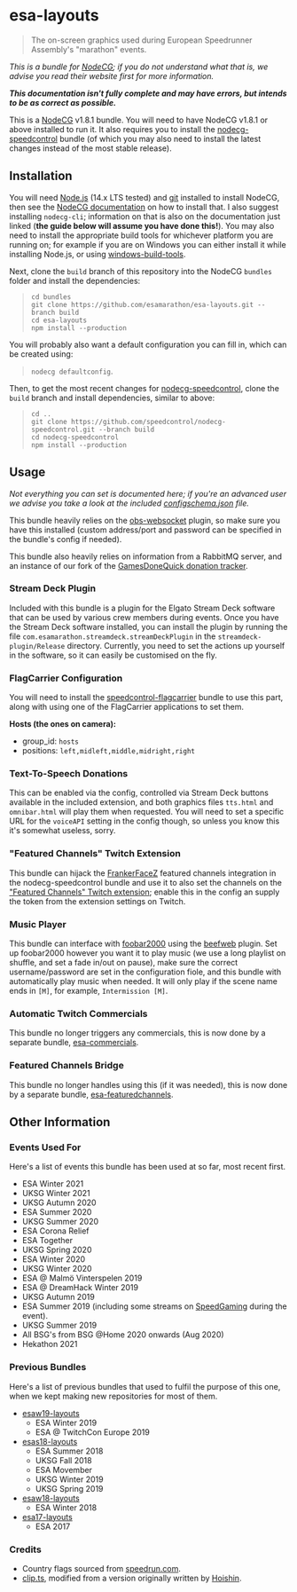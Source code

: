 # esa-layouts

> The on-screen graphics used during European Speedrunner Assembly's "marathon" events.

*This is a bundle for [NodeCG](https://nodecg.dev); if you do not understand what that is, we advise you read their website first for more information.*

***This documentation isn't fully complete and may have errors, but intends to be as correct as possible.***

This is a [NodeCG](https://nodecg.dev) v1.8.1 bundle. You will need to have NodeCG v1.8.1 or above installed to run it. It also requires you to install the [nodecg-speedcontrol](https://github.com/speedcontrol/nodecg-speedcontrol) bundle (of which you may also need to install the latest changes instead of the most stable release).

## Installation

You will need [Node.js](https://nodejs.org) (14.x LTS tested) and [git](https://git-scm.com/) installed to install NodeCG, then see the [NodeCG documentation](https://www.nodecg.dev/docs/installing) on how to install that. I also suggest installing `nodecg-cli`; information on that is also on the documentation just linked (**the guide below will assume you have done this!**). You may also need to install the appropriate build tools for whichever platform you are running on; for example if you are on Windows you can either install it while installing Node.js, or using [windows-build-tools](https://github.com/felixrieseberg/windows-build-tools).

Next, clone the `build` branch of this repository into the NodeCG `bundles` folder and install the dependencies:
> ```
> cd bundles
> git clone https://github.com/esamarathon/esa-layouts.git --branch build
> cd esa-layouts
> npm install --production
> ```

You will probably also want a default configuration you can fill in, which can be created using:
> `nodecg defaultconfig`.

Then, to get the most recent changes for [nodecg-speedcontrol](https://github.com/speedcontrol/nodecg-speedcontrol), clone the `build` branch and install dependencies, similar to above:
> ```
> cd ..
> git clone https://github.com/speedcontrol/nodecg-speedcontrol.git --branch build
> cd nodecg-speedcontrol
> npm install --production
> ```

## Usage

*Not everything you can set is documented here; if you're an advanced user we advise you take a look at the included [configschema.json](configschema.json) file.*

This bundle heavily relies on the [obs-websocket](https://github.com/Palakis/obs-websocket) plugin, so make sure you have this installed (custom address/port and password can be specified in the bundle's config if needed).

This bundle also heavily relies on information from a RabbitMQ server, and an instance of our fork of the [GamesDoneQuick donation tracker](https://github.com/esamarathon/donation-tracker).

### Stream Deck Plugin

Included with this bundle is a plugin for the Elgato Stream Deck software that can be used by various crew members during events. Once you have the Stream Deck software installed, you can install the plugin by running the file `com.esamarathon.streamdeck.streamDeckPlugin` in the `streamdeck-plugin/Release` directory. Currently, you need to set the actions up yourself in the software, so it can easily be customised on the fly.

### FlagCarrier Configuration

You will need to install the [speedcontrol-flagcarrier](https://github.com/speedcontrol/speedcontrol-flagcarrier) bundle to use this part, along with using one of the FlagCarrier applications to set them.

**Hosts (the ones on camera):**
- group_id: `hosts`
- positions: `left,midleft,middle,midright,right`

### Text-To-Speech Donations

This can be enabled via the config, controlled via Stream Deck buttons available in the included extension, and both graphics files `tts.html` and `omnibar.html` will play them when requested. You will need to set a specific URL for the `voiceAPI` setting in the config though, so unless you know this it's somewhat useless, sorry.

### "Featured Channels" Twitch Extension

This bundle can hijack the [FrankerFaceZ](https://www.frankerfacez.com/) featured channels integration in the nodecg-speedcontrol bundle and use it to also set the channels on the ["Featured Channels" Twitch extension](https://www.twitch.tv/ext/3zorofke3r7bu8pd0mb7s86qtfrgzj); enable this in the config an supply the token from the extension settings on Twitch.

### Music Player

This bundle can interface with [foobar2000](https://www.foobar2000.org/) using the [beefweb](https://github.com/hyperblast/beefweb) plugin. Set up foobar2000 however you want it to play music (we use a long playlist on shuffle, and set a fade in/out on pause), make sure the correct username/password are set in the configuration fiole, and this bundle with automatically play music when needed. It will only play if the scene name ends in `[M]`, for example, `Intermission [M]`.

### Automatic Twitch Commercials

This bundle no longer triggers any commercials, this is now done by a separate bundle, [esa-commercials](https://github.com/esamarathon/esa-commercials).

### Featured Channels Bridge

This bundle no longer handles using this (if it was needed), this is now done by a separate bundle, [esa-featuredchannels](https://github.com/esamarathon/esa-featuredchannels).

## Other Information

### Events Used For

Here's a list of events this bundle has been used at so far, most recent first.

* ESA Winter 2021
* UKSG Winter 2021
* UKSG Autumn 2020
* ESA Summer 2020
* UKSG Summer 2020
* ESA Corona Relief
* ESA Together
* UKSG Spring 2020
* ESA Winter 2020
* UKSG Winter 2020
* ESA @ Malmö Vinterspelen 2019
* ESA @ DreamHack Winter 2019
* UKSG Autumn 2019
* ESA Summer 2019 (including some streams on [SpeedGaming](https://www.twitch.tv/speedgaming) during the event).
* UKSG Summer 2019
* All BSG's from BSG @Home 2020 onwards (Aug 2020)
* Hekathon 2021

### Previous Bundles

Here's a list of previous bundles that used to fulfil the purpose of this one, when we kept making new repositories for most of them.

* [esaw19-layouts](https://github.com/esamarathon/esaw19-layouts)
  * ESA Winter 2019
  * ESA @ TwitchCon Europe 2019
* [esas18-layouts](https://github.com/esamarathon/esas18-layouts)
  * ESA Summer 2018
  * UKSG Fall 2018 
  * ESA Movember
  * UKSG Winter 2019
  * UKSG Spring 2019
* [esaw18-layouts](https://github.com/esamarathon/esaw18-layouts)
  * ESA Winter 2018
* [esa17-layouts](https://github.com/esamarathon/esa17-layouts)
  * ESA 2017

### Credits

* Country flags sourced from [speedrun.com](https://www.speedrun.com/).
* [clip.ts](src/graphics/_misc/clip.ts), modified from a version originally written by [Hoishin](https://github.com/hoishin).
